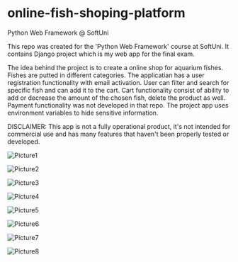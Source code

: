 # online-fish-shoping-platform

Python Web Framework @ SoftUni

This repo was created for the 'Python Web Framework' course at SoftUni. It contains Django project which is my web app for the final exam.

The idea behind the project is to create a online shop for aquarium fishes. Fishes are putted in different categories.
The applicatian has a user registration functionality with email activation. User can filter and search for specific fish and can add it to the cart.
Cart functionality consist of ability to add or decrease the amount of the chosen fish, delete the product as well.
Payment functionality was not developed in that repo. 
The project app uses environment variables to hide sensitive information.

DISCLAIMER: This app is not a fully operational product, it's not intended for commercial use and has many features that haven't been properly tested or developed.

![Picture1](https://user-images.githubusercontent.com/94559783/205304997-a8b94efe-0d25-43ec-b055-3d50f846806c.png)

![Picture2](https://user-images.githubusercontent.com/94559783/205305022-012106e0-4723-4f5e-8359-99ebd2f7db31.png)

![Picture3](https://user-images.githubusercontent.com/94559783/205305028-545261b0-3779-4eaf-a3ad-92e767a3f560.png)

![Picture4](https://user-images.githubusercontent.com/94559783/205305036-7a639eaa-5b0c-4f68-99b4-fa948b753c7a.png)

![Picture5](https://user-images.githubusercontent.com/94559783/205305052-8444bee1-b609-443c-ae19-2b2868f3c47e.png)

![Picture6](https://user-images.githubusercontent.com/94559783/205305060-40282832-2c66-4101-8636-5ca607126c9f.png)

![Picture7](https://user-images.githubusercontent.com/94559783/205305069-4d7cecd7-7b8d-46db-9355-5226012830d2.png)

![Picture8](https://user-images.githubusercontent.com/94559783/205305077-66342d52-26ff-4389-963a-7052b7e7e04a.png)
